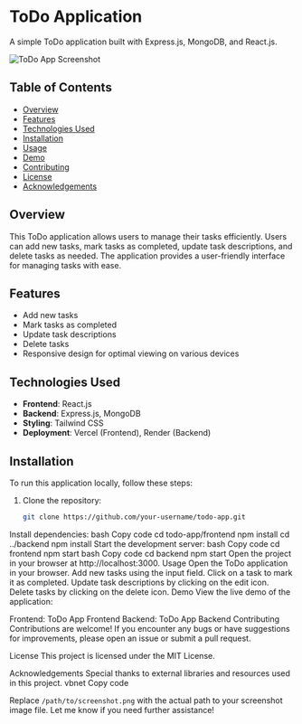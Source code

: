# ToDo Application

A simple ToDo application built with Express.js, MongoDB, and React.js.

![ToDo App Screenshot](/path/to/screenshot.png)

## Table of Contents

- [Overview](#overview)
- [Features](#features)
- [Technologies Used](#technologies-used)
- [Installation](#installation)
- [Usage](#usage)
- [Demo](#demo)
- [Contributing](#contributing)
- [License](#license)
- [Acknowledgements](#acknowledgements)

## Overview

This ToDo application allows users to manage their tasks efficiently. Users can add new tasks, mark tasks as completed, update task descriptions, and delete tasks as needed. The application provides a user-friendly interface for managing tasks with ease.

## Features

- Add new tasks
- Mark tasks as completed
- Update task descriptions
- Delete tasks
- Responsive design for optimal viewing on various devices

## Technologies Used

- **Frontend**: React.js
- **Backend**: Express.js, MongoDB
- **Styling**: Tailwind CSS
- **Deployment**: Vercel (Frontend), Render (Backend)

## Installation

To run this application locally, follow these steps:

1. Clone the repository:

   ```bash
   git clone https://github.com/your-username/todo-app.git
Install dependencies:
bash
Copy code
cd todo-app/frontend
npm install
cd ../backend
npm install
Start the development server:
bash
Copy code
cd frontend
npm start
bash
Copy code
cd backend
npm start
Open the project in your browser at http://localhost:3000.
Usage
Open the ToDo application in your browser.
Add new tasks using the input field.
Click on a task to mark it as completed.
Update task descriptions by clicking on the edit icon.
Delete tasks by clicking on the delete icon.
Demo
View the live demo of the application:

Frontend: ToDo App Frontend
Backend: ToDo App Backend
Contributing
Contributions are welcome! If you encounter any bugs or have suggestions for improvements, please open an issue or submit a pull request.

License
This project is licensed under the MIT License.

Acknowledgements
Special thanks to external libraries and resources used in this project.
vbnet
Copy code

Replace `/path/to/screenshot.png` with the actual path to your screenshot image file. Let me know if you need further assistance!
